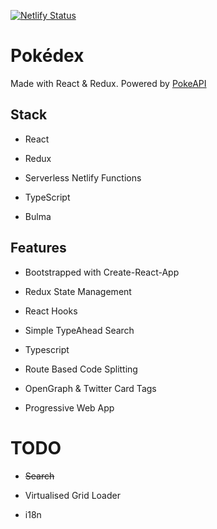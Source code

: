 [![Netlify Status](https://api.netlify.com/api/v1/badges/d99208be-836f-413a-a9da-d508646ed273/deploy-status)](https://app.netlify.com/sites/react-pokedex/deploys)

# Pokédex
Made with React & Redux. Powered by [PokeAPI](https://pokeapi.co)

## Stack

- React
  
- Redux

- Serverless Netlify Functions
  
- TypeScript
  
- Bulma

## Features

- Bootstrapped with Create-React-App
  
- Redux State Management
  
- React Hooks

- Simple TypeAhead Search
  
- Typescript
  
- Route Based Code Splitting
  
- OpenGraph & Twitter Card Tags
  
- Progressive Web App

# TODO

- ~~Search~~
  
- Virtualised Grid Loader
  
- i18n
